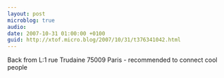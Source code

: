 ```yaml
---
layout: post
microblog: true
audio: 
date: 2007-10-31 01:00:00 +0100
guid: http://xtof.micro.blog/2007/10/31/t376341042.html
---
```

Back from L:1 rue Trudaine 75009 Paris - recommended
 to connect cool people
